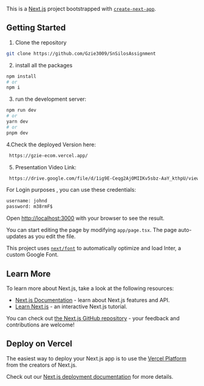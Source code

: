 This is a [Next.js](https://nextjs.org/) project bootstrapped with [`create-next-app`](https://github.com/vercel/next.js/tree/canary/packages/create-next-app).

## Getting Started
1. Clone the repository
```bash
git clone https://github.com/Gzie3009/SnSilosAssignment
```
2. install all the packages
```bash
npm install
# or
npm i
```
3. run the development server:

```bash
npm run dev
# or
yarn dev
# or
pnpm dev
```

4.Check the deployed Version here:
```bash
 https://gzie-ecom.vercel.app/
```
5. Presentation Video Link:
```bash
 https://drive.google.com/file/d/1ig9E-Ceqg2AjOMIIKv5sbz-AaY_kthpU/view
```


For Login purposes , you can use these credentials:
```bash
username: johnd
password: m38rmF$
```

Open [http://localhost:3000](http://localhost:3000) with your browser to see the result.

You can start editing the page by modifying `app/page.tsx`. The page auto-updates as you edit the file.

This project uses [`next/font`](https://nextjs.org/docs/basic-features/font-optimization) to automatically optimize and load Inter, a custom Google Font.

## Learn More

To learn more about Next.js, take a look at the following resources:

- [Next.js Documentation](https://nextjs.org/docs) - learn about Next.js features and API.
- [Learn Next.js](https://nextjs.org/learn) - an interactive Next.js tutorial.

You can check out [the Next.js GitHub repository](https://github.com/vercel/next.js/) - your feedback and contributions are welcome!

## Deploy on Vercel

The easiest way to deploy your Next.js app is to use the [Vercel Platform](https://vercel.com/new?utm_medium=default-template&filter=next.js&utm_source=create-next-app&utm_campaign=create-next-app-readme) from the creators of Next.js.

Check out our [Next.js deployment documentation](https://nextjs.org/docs/deployment) for more details.
